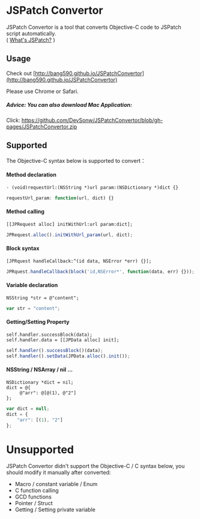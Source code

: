 # JSPatch Convertor

JSPatch Convertor is a tool that converts Objective-C code to JSPatch script automatically.   
( [What's JSPatch?](https://github.com/bang590/JSPatch) )

## Usage

Check out [http://bang590.github.io/JSPatchConvertor](http://bang590.github.io/JSPatchConvertor)

Please use Chrome or Safari.

##### Advice: You can also download Mac Application:

Click: https://github.com/DevSonw/JSPatchConvertor/blob/gh-pages/JSPatchConvertor.zip

## Supported

The Objective-C syntax below is supported to convert：

#### Method declaration
```objc
- (void)requestUrl:(NSString *)url param:(NSDictionary *)dict {}
```
```js
requestUrl_param: function(url, dict) {}
```

#### Method calling
```objc
[[JPRequest alloc] initWithUrl:url param:dict];
```
```js
JPRequest.alloc().initWithUrl_param(url, dict);
```

#### Block syntax
```objc
[JPRquest handleCallback:^(id data, NSError *err) {}];
```
```js
JPRquest.handleCallback(block('id,NSError*', function(data, err) {}));
```


#### Variable declaration
```objc
NSString *str = @"content";
```
```js
var str = "content";
```

#### Getting/Setting Property
```objc
self.handler.successBlock(data);
self.handler.data = [[JPData alloc] init];
```
```js
self.handler().successBlock()(data);
self.handler().setData(JPData.alloc().init());
```

#### NSString / NSArray / nil ...
```objc
NSDictionary *dict = nil;
dict = @{
     @"arr": @[@(1), @"2"]
};
```
```js
var dict = null;
dict = {
    "arr": [(1), "2"]
};
```

# Unsupported

JSPatch Convertor didn't support the Objective-C / C syntax below, you should modify it manually after converted:

- Macro / constant variable / Enum
- C function calling
- GCD functions
- Pointer / Struct
- Getting / Setting private variable
